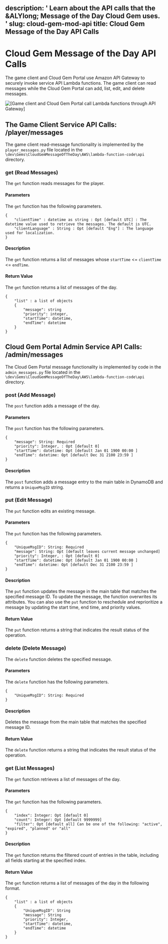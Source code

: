 description: ' Learn about the API calls that the &ALYlong; Message of the Day Cloud
  Gem uses. '
slug: cloud-gem-mod-api
title: Cloud Gem Message of the Day API Calls
---
# Cloud Gem Message of the Day API Calls<a name="cloud-gem-mod-api"></a>

The game client and Cloud Gem Portal use Amazon API Gateway to securely invoke service API Lambda functions\. The game client can read messages while the Cloud Gem Portal can add, list, edit, and delete messages\.

![\[Game client and Cloud Gem Portal call Lambda functions through API Gateway\]](/images/userguide/cloud_canvas/cloud-canvas-cloud-gem-mod-details-diag.png)

## The Game Client Service API Calls: /player/messages<a name="cloud-canvas-cloud-gem-mod-api-game-client"></a>

The game client read\-message functionality is implemented by the `player_messages.py` file located in the `\dev\Gems\CloudGemMessageOfTheDay\AWS\lambda-function-code\api` directory\.

### get \(Read Messages\)<a name="cloud-canvas-cloud-gem-mod-api-game-client-get"></a>

The `get` function reads messages for the player\.

#### Parameters<a name="cloud-canvas-cloud-gem-mod-api-game-client-get-parameters"></a>

The `get` function has the following parameters\.

```
{
    "clientTime" : datetime as string : Opt [default UTC] : The datetime value used to retrieve the messages. The default is UTC.
    "clientLanguage" : String : Opt [default "Eng"] : The language used for localization.
}
```

#### Description<a name="cloud-canvas-cloud-gem-mod-api-game-client-get-description"></a>

The `get` function returns a list of messages whose `startTime` <= `clientTime` <= `endTime`\.

#### Return Value<a name="cloud-canvas-cloud-gem-mod-api-game-client-get-return-value"></a>

The `get` function returns a list of messages of the day\.

```
{
    "list" : a list of objects
    {
        "message": string
        "priority": integer,
        "startTime": datetime,
        "endTime": datetime
    }
}
```

## Cloud Gem Portal Admin Service API Calls: /admin/messages<a name="cloud-canvas-cloud-gem-mod-api-admin"></a>

The Cloud Gem Portal message functionality is implemented by code in the `admin_messages.py` file located in the `\dev\Gems\CloudGemMessageOfTheDay\AWS\lambda-function-code\api` directory\.

### post \(Add Message\)<a name="cloud-canvas-cloud-gem-mod-api-admin-post"></a>

The `post` function adds a message of the day\.

#### Parameters<a name="cloud-canvas-cloud-gem-mod-api-admin-post-parameters"></a>

The `post` function has the following parameters\.

```
{
    "message": String: Required
    "priority": Integer, : Opt [default 0]
    "startTime": datetime: Opt [default Jan 01 1900 00:00 ]
    "endTime": datetime: Opt [default Dec 31 2100 23:59 ]
}
```

#### Description<a name="cloud-canvas-cloud-gem-mod-api-admin-post-description"></a>

The `post` function adds a message entry to the main table in DynamoDB and returns a `UniqueMsgID` string\.

### put \(Edit Message\)<a name="cloud-canvas-cloud-gem-mod-api-admin-put"></a>

The `put` function edits an existing message\.

#### Parameters<a name="cloud-canvas-cloud-gem-mod-api-admin-put-parameters"></a>

The `put` function has the following parameters\.

```
{
    "UniqueMsgID": String: Required
    "message": String: Opt [default leaves current message unchanged]
    "priority": Integer, : Opt [default 0]
    "startTime": datetime: Opt [default Jan 01 1900 00:00 ]
    "endTime": datetime: Opt [default Dec 31 2100 23:59 ]
}
```

#### Description<a name="cloud-canvas-cloud-gem-mod-api-admin-put-description"></a>

The `put` function updates the message in the main table that matches the specified message ID\. To update the message, the function overwrites its attributes\. You can also use the `put` function to reschedule and reprioritize a message by updating the start time, end time, and priority values\.

#### Return Value<a name="cloud-canvas-cloud-gem-mod-api-admin-put-return-value"></a>

The `put` function returns a string that indicates the result status of the operation\.

### delete \(Delete Message\)<a name="cloud-canvas-cloud-gem-mod-api-admin-delete"></a>

The `delete` function deletes the specified message\.

#### Parameters<a name="cloud-canvas-cloud-gem-mod-api-admin-delete-parameters"></a>

The `delete` function has the following parameters\.

```
{
    "UniqueMsgID": String: Required
}
```

#### Description<a name="cloud-canvas-cloud-gem-mod-api-admin-delete-description"></a>

Deletes the message from the main table that matches the specified message ID\.

#### Return Value<a name="cloud-canvas-cloud-gem-mod-api-admin-delete-return-value"></a>

The `delete` function returns a string that indicates the result status of the operation\.

### get \(List Messages\)<a name="cloud-canvas-cloud-gem-mod-api-admin-get"></a>

The `get` function retrieves a list of messages of the day\.

#### Parameters<a name="cloud-canvas-cloud-gem-mod-api-admin-get-parameters"></a>

The `get` function has the following parameters\.

```
{
    "index": Integer: Opt [default 0]
    "count": Integer: Opt [default 9999999]
    "filter": Opt [default all] Can be one of the following: "active", "expired", "planned" or "all"
}
```

#### Description<a name="cloud-canvas-cloud-gem-mod-api-admin-get-description"></a>

The `get` function returns the filtered count of entries in the table, including all fields starting at the specified index\.

#### Return Value<a name="cloud-canvas-cloud-gem-mod-api-admin-get-return-value"></a>

The `get` function returns a list of messages of the day in the following format\.

```
{
    "list" : a list of objects
    {
        "UniqueMsgID": String
        "message": String
        "priority": Integer,
        "startTime": datetime,
        "endTime": datetime
    }
}
```